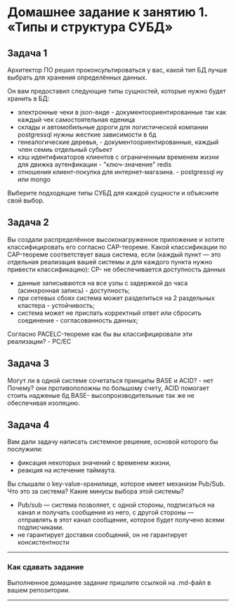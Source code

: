 # Домашнее задание к занятию 1. «Типы и структура СУБД»

## Задача 1

Архитектор ПО решил проконсультироваться у вас, какой тип БД 
лучше выбрать для хранения определённых данных.

Он вам предоставил следующие типы сущностей, которые нужно будет хранить в БД:

- электронные чеки в json-виде - документоориентированные так как каждый чек самостоятельная еденица 
- склады и автомобильные дороги для логистической компании postgressql нужны жесткие зависимости в бд
- генеалогические деревья, - документоориентированные, каждый член семиь отдельный субьект
- кэш идентификаторов клиентов с ограниченным временем жизни для движка аутенфикации - "ключ-значение" redis
- отношения клиент-покупка для интернет-магазина. - postgressql ну или mongo

Выберите подходящие типы СУБД для каждой сущности и объясните свой выбор.

## Задача 2

Вы создали распределённое высоконагруженное приложение и хотите классифицировать его согласно 
CAP-теореме. Какой классификации по CAP-теореме соответствует ваша система, если 
(каждый пункт — это отдельная реализация вашей системы и для каждого пункта нужно привести классификацию): CP- не обеспечивается доступность данных

- данные записываются на все узлы с задержкой до часа (асинхронная запись) - доступность;
- при сетевых сбоях система может разделиться на 2 раздельных кластера - устойчивость;
- система может не прислать корректный ответ или сбросить соединение - согласованность данных;

Согласно PACELC-теореме как бы вы классифицировали эти реализации? - PC/EC

## Задача 3

Могут ли в одной системе сочетаться принципы BASE и ACID? - нет Почему? они противоположны по большому счету, ACID помогает стоить надженые бд BASE- высопроизводительные так же не обеспечивая изоляцию.

## Задача 4

Вам дали задачу написать системное решение, основой которого бы послужили:

- фиксация некоторых значений с временем жизни,
- реакция на истечение таймаута.

Вы слышали о key-value-хранилище, которое имеет механизм Pub/Sub. 
Что это за система? Какие минусы выбора этой системы?

- Pub/sub — система позволяет, с одной стороны, подписаться на канал и получать сообщения из него, с другой стороны — отправлять в этот канал сообщение, которое будет получено всеми подписчиками.
- не гарантирует доставки сообщений, он не гарантирует консистентности

---

### Как cдавать задание

Выполненное домашнее задание пришлите ссылкой на .md-файл в вашем репозитории.

---

